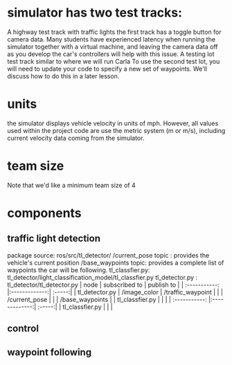 # simulator has two test tracks:

A highway test track with traffic lights
  the first track has a toggle button for camera data. Many students have experienced latency when running the simulator together with a virtual machine, and leaving the camera data off as you develop the car's controllers will help with this issue.
A testing lot test track similar to where we will run Carla
  To use the second test lot, you will need to update your code to specify a new set of waypoints. We'll discuss how to do this in a later lesson.

# units
the simulator displays vehicle velocity in units of mph. However, all values used within the project code are use the metric system (m or m/s), including current velocity data coming from the simulator.

# team size
Note that we'd like a minimum team size of 4
# components
## traffic light detection
package source: ros/src/tl_detector/
/current_pose topic : provides the vehicle's current position
/base_waypoints topic: provides a complete list of waypoints the car will be following.
tl_classfier.py: tl_detector/light_classification_model/tl_classfier.py
tl_detector.py : tl_detector/tl_detector.py
|   node     | subscribed to | publish to |
| :-----------: |:-------------:| :-----:|
| tl_detector.py | /image_color | /traffic_waypoint |
| | /current_pose |
| | /base_waypoints |
| tl_classfier.py | |  |
| :-----------: |:-------------:| :-----:|
| tl_classfier.py | |  |




## control
## waypoint following
